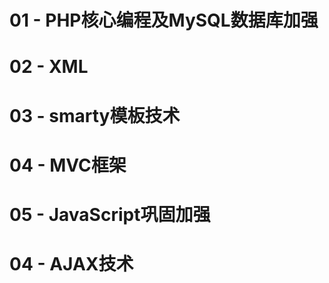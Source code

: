 #   01 - PHP核心编程及MySQL数据库加强
#   02 - XML
#   03 - smarty模板技术
#   04 - MVC框架
#   05 - JavaScript巩固加强
#   04 - AJAX技术